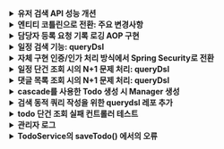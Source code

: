 <details>
<summary><b>유저 검색 API 성능 개션</b></summary>

1) 기본 검색 (Base): 별도의 최적화 없이 기본 쿼리 실행
2) 인덱스 사용 (Index): nickname 컬럼에 인덱스 적용
3) 해시 값 활용 (Hash): nickname의 해시값을 저장하고 복합 인덱스 사용
4) Redis 캐시 적용 (Cache): 검색 결과를 Redis에 캐싱


### 구현 상세
1. 기본 검색
```java
@Query(
    value = "select /*+ NO_INDEX(users idx_nickname) */ * from users where nickname = :nickname",
    countQuery = "select count(*) from users where nickname = :nickname",
    nativeQuery = true
)
fun findUserByNicknameWithoutIndex(
    @Param("nickname") nickname: String,
    pageable: Pageable
): Page<User>
```

2. 인덱스 사용
```java
CREATE INDEX idx_nickname ON users (nickname);
```

3. 해시
```java
@Entity
@Table(
    name = "users",
    indexes = [
        Index(name = "idx_nickname_hash", columnList = "nickname_hash,nickname")
    ]
)
class User(
    @Column(name = "nickname_hash")
    val nicknameHash: Int = nickname.hashCode()
)
```

4. Redis 캐시
```kotlin
fun searchUserListWithCache(nickname: String, page: Int, size: Int): UserInfoListRespDto {
    val cacheKey = "user:$nickname:$page:$size"
    return redisTemplate.opsForValue().get(cacheKey)?.let { cachedDto ->
        cachedDto
    } ?: run {
        val result = searchUserList(nickname, page, size)
        redisTemplate.opsForValue().set(cacheKey, result, Duration.ofMinutes(10))
        result
    }
}
```

### 성능 테스트
- 데이터 크기: 1_000_000건
- 검색 조건: 닉네임 "리쿠군🤍" 검색
- 각 테스트 5회 실행 후 평균값 측정

| 구현 방식 | 평균 응답 시간 |
|----------|----------|
| 기본 검색 | 141ms    |
| 인덱스 사용 | 21ms     |
| 해시 값 활용 | 10ms     |
| Redis 캐시 (첫 요청) | 137ms    |
| Redis 캐시 (캐시 히트) | 5ms      |




</details>


<details>
<summary><b>엔티티 코틀린으로 전환: 주요 변경사항</b></summary>

- @Getter 제거: 코틀린의 프로퍼티는 기본적으로 getter 자동 생성
- 클래스 참조: ``::class`` 사용
- 프로퍼티 선언
  - pk(id)는 val로 선언 가능: jpa 구현체가 reflection을 통해 값을 할당하므로 불변으로 선언해도 됨
  - createdAt은 var로 선언: val로 선언하면 처음 클래스 생성자가 올라올 떄 null로 설정되므로 var로 설정해야 한다. 어차피 updateable = false에 의해 수정 막아진다
  - static 메서드: companion opbject 안에 구현
  - 기본값 처리: 널이 불가능한 컬럼은 생성자에서 기본값 지정 필요
  - 컬렉션 처리
    - 초기화: jpa에서는 변경 가능한 컬렉션이 필요하므로 MutuableList 사용
    - 빈 컬렉션: emptyList() 대신 mutubalListOf() 사용
  - 어노테이션 관련
    - cascade 타입 지정: 어노테이션의 배열 파라미터를 []로 표현
  - 생성자 처리
    - protected 생성자: @NoArgs(access = PROTECTED) 대신 protected consturctor 사용
      - kotlin-jpa 플러그인 사용 시 protected consturctor에 필드를 포함하더라도 jpa가 필요로 하는 빈 protected 생성자를 자동 생성해줌
      - 플러그인 없다면 별도로 no-args 생성자 명시적 구현 필요

</details>

<details>
<summary><b>담당자 등록 요청 기록 로깅 AOP 구현</b></summary>

일정에 담당자 등록 요청이 들어올 때 해당 내용에 대한 로그를 기록하게 되었다

담당자 등록과는 별개로 로그 테이블에는 항상 요청 로그가 남아야 한다

우선 다음과 같은 로깅 요구사항이 있다:

- 담당자 등록 요청이 실패해도 해당 로그가 남아야 한다
- 로그 생성 시간이 같이 저장되어야 한다
- 상세 메시지가 들어가야 한다

로깅 기능에서 발생 가능한 오류 수준은 다음과 같이 정의했다

먼저 시스템에서 로그는 핵심 기능이 아니라 부가 기능으로 판단했다

- **로그 저장에 실패** → 부가적인 문제이므로 warn 로그만 남기도록 한다
- **로그 컨텍스트 생성 실패** → 이 경우는 시스템이 예상하는 기본 전제 조건 검증에 실패한 경우이다. 즉 AOP 설정이나 메서드 시그니처가 예상과 다르게 변경되었다는 것이고 AOP가 동작하기 위한 시스템 구조에 문제가 발생했다는 것이므로 error로그를 남기고 오류를 던지도록 한다

로그 데이터의 특성 상 비즈니스 로직의 성공/실패 여부와 관계없이 반드시 저장되어야 한다

즉 로그 저장 실패가 비즈니스 로직 실행에 영향을 주면 안된다

따라서 비즈니스 트랜잭션과 로그 저장 트랜잭션을 분리해서 로깅이 이루어지도록 한다

담당자 등록 요청 메서드가 호출될 때 전후로 로깅 AOP가 작동하도록 설계하려 한다

요청이 들어오면  ‘AOP 프록시 → 트랜잭션 프록시 → 비즈니스 로직’ 이런 프록시 체인을 타게 할 것이다

이에 대한 상세 실행 순서는 다음과 같다:

1. **@Around 어드바이스 시작**
2. **@Transactional 트랜잭션 시작 (ManagerService.saveManager())**
3. **joinPoint.proceed() 실행**
4. **로그 저장 메서드 호출 (REQUIRES_NEW로 새 트랜잭션 생성)**
5. **@Transacional 트랜잭션 종료 (ManagerService.saveManager())**
6. **@Around 어드바이스 종료**


로그 저장 메서드는 아래와 같이 생성했다

```java
@Service
@RequiredArgsConstructor
@Transactional(readOnly = true)
public class ManagerReqLogService {

    private final ManagerReqLogRepository logRepository;

    @Transactional(propagation = Propagation.REQUIRES_NEW)
    public void saveLog(ManagerSaveRequest managerSaveRequest, ManagerReqStatus status, User user, Long todoId, String message){
        ManagerReqLog log = ManagerReqLog.builder()
                .requestUserId(user.getId())
                .targetUserId(managerSaveRequest.getManagerUserId())
                .todoId(todoId)
                .status(status)
                .message(message)
                .build();
        logRepository.save(log);
    }
}
```



로그 저장 시 상세 내용을 같이 넣어줄 것이다

**ManagerLogMessage** ENUM을 만들어서 비즈니스 성공/실패와 발생 가능한 오류 상황에 대한 상세 메시지를 관리하도록 했다



AOP에서 사용할 데이터는 별도의 객체로 만들어서 관리하도록 한다

이렇게 별도로 분리하지 않으면 AOP가 로깅에 필요한 모든 세부 사항을 관리해야 하고 로깅 요구 사항이 변경됐을 때 유연성이 떨어지게 된다

**ManagerLogContext**라는 이름으로 다음과 같이 생성했다

여기서 캐스팅, 유효성 검증과 에러 처리를 수행하도록 한다

```java
@Getter
@Slf4j
public class ManagerLogContext {
    public static final int ARGS_COUNT = 3;
    private final User user;
    private final Long todoId;
    private final ManagerSaveRequest request;

    private ManagerLogContext(User user, Long todoId, ManagerSaveRequest request) {
        this.user = user;
        this.todoId = todoId;
        this.request = request;
    }

    public static ManagerLogContext validateAndCreate(Object[] args){
        validateArgs(args);
        return new ManagerLogContext(
                (User) args[0],
                (Long) args[1],
                (ManagerSaveRequest) args[2]
        );
    }

    private static void validateArgs(Object[] args) {
        validateArgsCount(args);
        validateArgsType(args);
    }

    private static void validateArgsCount(Object[] args) {
        if (args.length != ARGS_COUNT) {
            String errorMsg = ManagerLogMessage.INVALIDATE_ARGS_COUNT.format(ARGS_COUNT, args.length);
            log.error("ManagerLogContext 생성 실패: {}", errorMsg);
            throw new ServerException(errorMsg);
        }
    }

    private static void validateArgsType(Object[] args) {
        if (!(args[0] instanceof User)) {
            String errorMsg = ManagerLogMessage.INVALIDATE_USER_TYPE.format(args[0]!= null? args[0].getClass().getName(): "null");
            log.error("ManagerLogContext 생성 실패: {}", errorMsg);
            throw new ServerException(errorMsg);
        }
        if (!(args[1] instanceof Long)) {
            String errorMsg = ManagerLogMessage.INVALIDATE_TODO_ID_TYPE.format(args[1] != null ? args[1].getClass().getName() : "null");
            log.error("ManagerLogContext 생성 실패: {}", errorMsg);
            throw new ServerException(errorMsg);
        }
        if (!(args[2] instanceof ManagerSaveRequest)) {
            String errorMsg = ManagerLogMessage.INVALIDATE_REQUEST_TYPE.format(args[2] != null ? args[2].getClass().getName() : "null");
            log.error("ManagerLogContext 생성 실패: {}", errorMsg);
            throw new ServerException(errorMsg);
        }
    }
}
```

이제 담당자 저장 메서드를 포인트컷으로 하는 @Around 어드바이스를 구현해준다

여기서 @After가 아니라 @Around로 하는 이유는 다음과 같다

- **메서드 실행 결과에 따라 처리를 다르게 해야 함**
    - **성공 시** → SUCCESS 상태로 로그 저장
    - **실패 시** → FAIL 상태로 로그 저장
- **예외 종류에 따라 다르게 처리해야 함**
    - 비즈니스 검증 실패
    - 그 외 Exception → 내부 오류로 처리한다
- **예외를 처리하되 다시 발생한 오류를 던져야 한다**
    - 로그 저장 후에도 원래 발생한 예외를 내보내야 하기 때문이다

```java
@Aspect
@Component
@RequiredArgsConstructor
@Slf4j
public class ManagerReqLogAspect {
    private static final String MANAGER_SAVE_POINTCUT =
            "execution(* org.example.expert.domain.manager.service.ManagerService.saveManager(..))";

    private final ManagerReqLogService logService;

    @Around(MANAGER_SAVE_POINTCUT)
    public Object logManagerAssignment(ProceedingJoinPoint joinPoint) throws Throwable{
        ManagerLogContext managerLogContext = ManagerLogContext.validateAndCreate(joinPoint.getArgs());
        try{
            Object result = joinPoint.proceed();
            String message = ManagerLogMessage.ASSIGNED_SUCCESS.format(managerLogContext.getRequest().getManagerUserId(), managerLogContext.getTodoId());
            saveLog(managerLogContext, message, ManagerReqStatus.SUCCESS, null);
            return result;
        }catch (InvalidRequestException e) {
            String message = ManagerLogMessage.ASSIGNED_FAIL.format(e.getMessage(), managerLogContext.getTodoId(), managerLogContext.getRequest().getManagerUserId());
            saveLog(managerLogContext, message, ManagerReqStatus.FAIL, e);
            throw e;
        }catch(Exception e){
            String message = ManagerLogMessage.INTERNAL_FAIL.format(e.getMessage(), managerLogContext.getTodoId(), managerLogContext.getRequest().getManagerUserId());
            saveLog(managerLogContext, message, ManagerReqStatus.FAIL, e);
            throw e;
        }
    }

    private void saveLog (ManagerLogContext context, String message, ManagerReqStatus status, Exception originalError) {
        try {
            logService.saveLog(context.getRequest(), status, context.getUser(), context.getTodoId(), message);
        } catch (Exception logError) {
            if (originalError == null) {
                log.error(ManagerLogMessage.LOG_SAVE_FAIL_WITH_ERROR.getFormat(), logError.getMessage(), logError);
            } else {
                log.error(ManagerLogMessage.LOG_SAVE_FAIL_WITH_ERROR.getFormat(), originalError.getMessage(), logError.getMessage(), logError);
            }
        }
    }
}
```

ManagerService의 saveManager()가 실행되면 포인트 컷이 트리거 되면서 **`logManagerAssignment()`**가 실행된다

먼저 AOP 진입점에서 로깅에 필요한 컨텍스트를 준비한다

이 시점에서 모든 필요한 파라미터의 유효성 검증이 이루어진다

```java
ManagerLogContext managerLogContext = ManagerLogContext.validateAndCreate(joinPoint.getArgs());
```

이후 saveManager()를 진행하고 try-catch 내에서 결과에 따른 메시지를 생성한다

예외 처리는 세 가지 케이스로 구분했다

- **비즈니스 정상 실행**
- **비즈니스 로직 검증 실패**
- **예상치 못한 오류**

각 상황 별로 적절한 메시지 템플릿을 사용해서 컨텍스트에서 필요한 정보를 추출한 후 메시지를 포맷팅한다

```java
    @Around(MANAGER_SAVE_POINTCUT)
    public Object logManagerAssignment(ProceedingJoinPoint joinPoint) throws Throwable{
        ManagerLogContext managerLogContext = ManagerLogContext.validateAndCreate(joinPoint.getArgs());
        try{
            Object result = joinPoint.proceed();
            String message = ManagerLogMessage.ASSIGNED_SUCCESS.format(managerLogContext.getRequest().getManagerUserId(), managerLogContext.getTodoId());
            saveLog(managerLogContext, message, ManagerReqStatus.SUCCESS, null);
            return result;
        }catch (InvalidRequestException e) {
            String message = ManagerLogMessage.ASSIGNED_FAIL.format(e.getMessage(), managerLogContext.getTodoId(), managerLogContext.getRequest().getManagerUserId());
            saveLog(managerLogContext, message, ManagerReqStatus.FAIL, e);
            throw e;
        }catch(Exception e){
            String message = ManagerLogMessage.INTERNAL_FAIL.format(e.getMessage(), managerLogContext.getTodoId(), managerLogContext.getRequest().getManagerUserId());
            saveLog(managerLogContext, message, ManagerReqStatus.FAIL, e);
            throw e;
        }
    }
```

**`saveLog()`**에서 로그를 저장하는 기능을 수행한다

```java
    private void saveLog (ManagerLogContext context, String message, ManagerReqStatus status, Exception originalError) {
        try {
            logService.saveLog(context.getRequest(), status, context.getUser(), context.getTodoId(), message);
        } catch (Exception logError) {
            if (originalError == null) {
                log.error(ManagerLogMessage.LOG_SAVE_FAIL_WITH_ERROR.getFormat(), logError.getMessage(), logError);
            } else {
                log.error(ManagerLogMessage.LOG_SAVE_FAIL_WITH_ERROR.getFormat(), originalError.getMessage(), logError.getMessage(), logError);
            }
        }
    }
```

앞서 언급했던 것처럼 비즈니스 로직과 로그 저장이 별도의 트랜잭션으로 분리되어 있어서 REQUIRES_NEW를 통해 로그 저장의 독립성이 보장된다

로그 저장에 실패한 경우 에러 로깅을 남기도록 했다

에러 로깅은 정상 케이스(비즈니스)에서 로그 저장에 실패한 경우와 또 다른 에러 상황에서 로그 저장 실패한 경우로 분기 된다

이렇게 간단히 요구사항에 따른 로깅 기능을 구현해봤다

현재는 동기적으로 로그를 저장하고 있지만 시스템 규모가 커지면 로그 저장을 비동기로 처리하거나 배치 처리로 한꺼번에 처리하는 방식을 고려해볼 수 있을 거 같다





</details>

<details>
<summary><b>일정 검색 기능: queryDsl</b></summary>

### 기능 설명
- 키워드(일정 제목, 일정 담당자 닉네임)와 생성일 구간으로 일정 검색
- 페이징 처리 적용
- 각 일정의 댓글 수와 담당자 수 집계
- 담당자 상세 정보(id, 닉네임) 함께 조회


### 구현 상세
#### 1. 메인 쿼리(searchTodosByFilter)
- 일정 기본 정보와 함께 댓글 수, 담당자 수 서브쿼리로 조회
- 일정 id로 중복 제거
- 매니저와 유저 조인하여 검색 필터링
- 생성일 기준 내림차순 정렬
#### 2. 담당자 정보 조회(getManagerMap)
- 조회된 일정 id 목록 기반으로 담당자 정보 별도 조회 (전역 batch size 설정)
- 담당자 id와 닉네임 정보 반환
- 일정 id를 key로 하는 Map으로 그룹화해서 최종 응답 생성 시 매핑에 사용
#### 3. 검색 조건 처리(createSearchFilter)
- 키워드 검색: 일정 제목 또는 담당자 닉네임에 포함된 문자열 검색
- 기간 검색: 시작일시와 종료일시 범위 내 일정 검색
- null값 처리


</details>


<details>
<summary><b>자체 구현 인증/인가 처리 방식에서 Spring Security로 전환</b></summary>

- 기존 커스텀 JWT 필터 기반 인증 체계에서 Spring Security 프레임워크로 전환
  - 기존 관련 파일들 /legacy 디렉터리로 이동

### Spring Security 설정
- JWT 기반의 Stateless 인증 구현
- 주요 보안 설정:
    - CORS 설정 활성화
    - CSRF 보호 비활성화
    - Session 미사용 (STATELESS)
    - Form 로그인 비활성화
    - HTTP Basic 인증 비활성화

### API 접근 권한
- 인증 없이 접근 가능: `/auth/**`
- 관리자 전용: `/admin/**`
- 그 외 엔드포인트: 인증 필요

### Custom Filters
1. JwtExceptionFilter: JWT 관련 예외 처리
2. JwtAuthenticationFilter: 로그인 및 JWT 토큰 발급
3. JwtAuthorizationFilter: JWT 토큰 검증 및 인가 처리

### 보안 예외 처리
- CustomAuthenticationEntryPoint: 인증 실패 처리
- CustomAccessDeniedHandler: 인가 실패 처리

</details>




<details>
<summary><b>일정 단건 조회 시의 N+1 문제 처리: queryDsl</b></summary>

  - 기존 코드
    -  Todo 조회할 때 User를 페치 조인으로 가져오지 않아 Todo.getUser().getXXX()를 수행할 때 추가 쿼리 발생
  - 개선
    - querydsl을 사용해 Todo 조인 시 User 페치 조인

```java
    public Optional<Todo> findByIdWithUser(Long todoId){
        return Optional.ofNullable(
                queryFactory
                        .selectFrom(todo)
                        .leftJoin(todo.user).fetchJoin()
                        .where(todo.id.eq(todoId))
                        .fetchFirst()
        );
    }
```



</details>



<details>
     <summary><b>댓글 목록 조회 시의 N+1 문제 처리: queryDsl</b></summary>

**- 기존 코드**
  - Todo가 존재하는지 여부 검증 안하고 바로 Todo의 댓글 목록 조회
  - Comment를 조회할 때 User를 페치 조인으로 가져오지 않아 Comment.getUser().getXXX()를 수행할 때 추가 쿼리가 나가고 있음
  - Comment 페이징 처리 없이 전체 반환하고 있음

**- 개선**
  - todo가 존재하는지 검증하는 코드 추가 
  - queryDSL 사용하여 프로젝션과 페이징 수행
  - 페이징 정보와 전체 댓글 목록 반환 위해 CommentListRespDto 추가
  
**- 단위 테스트 진행**
  - todo 댓글 목록 페이징 조회 성공 테스트
  - todo 댓글 목록 페이징 조회 성공 테스트: 댓글이 없는 경우
  - todo 댓글 목록 페이징 조회 성공 테스트: 페이지 번호가 총 페이지 수 초과하면 빈 목록 반환
  - todo 댓글 목록 페이징 조회 실패 테스트: 존재하지 않는 할일

```java
@Repository
@RequiredArgsConstructor
public class CommentQueryDslRepositoryImpl implements CommentQueryDslRepository{

    private final JPAQueryFactory queryFactory;

    @Override
    public Page<CommentResponse> getCommentsWithUserByTodoId(Long todoId, Pageable pageable) {
        List<CommentResponse> commentList = queryFactory
                .select(Projections.constructor(CommentResponse.class,
                        comment.id,
                        comment.contents,
                        Projections.constructor(UserResponse.class,
                                comment.user.id,
                                comment.user.email)
                ))
                .from(comment)
                .leftJoin(comment.user)
                .where(comment.todo.id.eq(todoId))
                .offset(pageable.getOffset())
                .limit(pageable.getPageSize())
                .fetch();

        Long totalCount = getTotalCount(todoId);

        return new PageImpl<>(commentList, pageable, totalCount);
    }

    private Long getTotalCount(Long todoId){
        return queryFactory
                        .select(comment.count())
                        .from(comment)
                        .where(comment.todo.id.eq(todoId))
                        .fetchOne();
    }
}
```





</details>






<details>
     <summary><b>cascade를 사용한 Todo 생성 시 Manager 생성</b></summary>
 - cascade 옵션을 PERSIST로 지정하여 Todo가 생성될 때 managers 컬렉션에 있는 Manager 엔티티도 함께 저장되도록 수정

```java
    @OneToMany(mappedBy = "todo", cascade = CascadeType.PERSIST)
    private List<Manager> managers = new ArrayList<>();

    public Todo(String title, String contents, String weather, User user) {
        this.title = title;
        this.contents = contents;
        this.weather = weather;
        this.user = user;
        this.managers.add(new Manager(user, this));
    }
```
</details>

<details>
    <summary><b>검색 동적 쿼리 작성을 위한 querydsl 레포 추가</b></summary>
    
- 검색 시 추가된 요구 조건
   - 일정의 weather로 검색할 수 있어야 함
   - 일정 수정일 구간으로 검색할 수 있어야 함

1) 
우선 검색 조건과 페이징 값을 TodoSearchReqDto 객체를 통해 받도록 수정

2)
검색 조건을 동적으로 적용해야 하고 페치 조인과 페이징이 들어가야 함

TypeQuery를 통해 구현하면 코드가 복잡해지고 이로 인한 가독성과 유지 보수성이 떨어져서
queryDSL을 사용한 검색용 레포를 추가 생성해 다음과 같이 구현
```java
@RequiredArgsConstructor
@Repository
public class TodoSearchRepository {

    private final JPAQueryFactory queryFactory;

  /**
   * 필터 조건에 따라 Todo 엔티티 목록을 페이징하여 조회합니다
   * 조회 시 Todo 작성자 정보를 함께 fetch join으로 가져옵니다
   *
   * @param todoListReqDto 필터 조건 (날씨, 수정일 범위)
   * @param pageable 페이징 정보
   * @return 조회된 Todo 엔티티 목록과 페이징 정보가 포함된 Page 객체
   */
  public Page<Todo> findTodosByFilter(TodoListReqDto todoListReqDto, Pageable pageable){
    List<Todo> todoList = queryFactory
            .selectFrom(todo)
            .leftJoin(todo.user, user).fetchJoin()
            .where(createFindFilter(todoListReqDto))
            .offset(pageable.getOffset())
            .limit(pageable.getPageSize())
            .orderBy(todo.modifiedAt.desc())
            .fetch();

    Long totalCount = getTotalCountWithFindFilter(todoListReqDto);

    return new PageImpl<>(todoList, pageable, totalCount);
  }

  private BooleanExpression containsWeather(String keyword){
    return todo.weather.contains(keyword);
  }
  

  private BooleanBuilder createFindFilter(TodoListReqDto todoListReqDto){
    BooleanBuilder builder = new BooleanBuilder();

    //날씨 검색
    Optional.ofNullable(todoListReqDto.getWeather())
            .filter(StringUtils::hasText)
            .ifPresent(weather -> builder.and(containsWeather(weather)));

    //수정일 기간 검색
    Optional.ofNullable(betweenModifiedAt(
            todoListReqDto.getStartDateTime(),
            todoListReqDto.getEndDateTime()
    )).ifPresent(builder::and);

    return builder;
  }


  private Long getTotalCountWithFindFilter(TodoListReqDto todoListReqDto) {
    return Optional.ofNullable(queryFactory
                    .select(todo.count())
                    .from(todo)
                    .where(createFindFilter(todoListReqDto))
                    .fetchOne())
            .orElse(0L);
  }

  private BooleanExpression betweenModifiedAt(LocalDateTime startDate, LocalDateTime endDate){
    return combinePredicates(
            startDate != null? todo.modifiedAt.goe(startDate):null,
            endDate != null? todo.modifiedAt.loe(endDate):null
    );
  }


  private BooleanExpression combinePredicates(BooleanExpression... expressions){
    return Arrays.stream(expressions)
            .filter(Objects::nonNull)
            .reduce(BooleanExpression::and)
            .orElse(null);
  }

}
```

3)
기존 페이지 메타 데이터를 전부 내보내고 있던 것을 TodoListRespDto를 통해 선택적으로 값이 나가도록 수정
</details>

<details>
    <summary><b>todo 단건 조회 실패 컨트롤러 테스트</b></summary>

- 기존 코드
```java
    @Test
    void todo_단건_조회_시_todo가_존재하지_않아_예외가_발생한다() throws Exception {
        // given
        long todoId = 1L;

        // when
        when(todoService.getTodo(todoId))
                .thenThrow(new InvalidRequestException("Todo not found"));

        // then
        mockMvc.perform(get("/todos/{todoId}", todoId))
                .andExpect(status().isOk())
                .andExpect(jsonPath("$.status").value(HttpStatus.OK.name()))
                .andExpect(jsonPath("$.code").value(HttpStatus.OK.value()))
                .andExpect(jsonPath("$.message").value("Todo not found"));
    }
```

핸들러에서 InvalidRequestException이 발생했을 때 상태 코드를 BadRequest로 고정해서 응답을 반환하고 있음에 따라 기존 테스트 코드에서 200을 기대하고 있는 것을 400으로 수정

- 수정된 코드
```java
    @Test
    void todo_단건_조회_시_todo가_존재하지_않아_예외가_발생한다() throws Exception {
        // given
        long todoId = 1L;

        // when
        when(todoService.getTodo(todoId))
                .thenThrow(new InvalidRequestException("Todo not found"));

        // then
        mockMvc.perform(get("/todos/{todoId}", todoId))
                .andExpect(status().isBadRequest())
                .andExpect(jsonPath("$.status").value(HttpStatus.BAD_REQUEST.name()))
                .andExpect(jsonPath("$.code").value(HttpStatus.BAD_REQUEST.value()))
                .andExpect(jsonPath("$.message").value("Todo not found"));
    }
```
</details>

<details>
    <summary><b>관리자 로그</b></summary>

- 기존 코드
```java
    @After("execution(* org.example.expert.domain.user.controller.UserController.getUser(..))")
    public void logAfterChangeUserRole(JoinPoint joinPoint) {
        String userId = String.valueOf(request.getAttribute("userId"));
        String requestUrl = request.getRequestURI();
        LocalDateTime requestTime = LocalDateTime.now();

        log.info("Admin Access Log - User ID: {}, Request Time: {}, Request URL: {}, Method: {}",
                userId, requestTime, requestUrl, joinPoint.getSignature().getName());
    }
```

UserAdminController 클래스의 changeUserRole() 메소드가 실행 전 동작해야하므로 아래와 같이 수정
- 메서드명을 logAfterChangeUserRole에서 logBeforeChangeUserRole로 변경
- @Before 어노테이션으로 변경하고 해당 메서드 경로 지정

```java
    @Before("execution(* org.example.expert.domain.user.controller.UserAdminController.changeUserRole(..))")
    public void logBeforeChangeUserRole(JoinPoint joinPoint) {
        String userId = String.valueOf(request.getAttribute("userId"));
        String requestUrl = request.getRequestURI();
        LocalDateTime requestTime = LocalDateTime.now();

        log.info("Admin Access Log - User ID: {}, Request Time: {}, Request URL: {}, Method: {}",
                userId, requestTime, requestUrl, joinPoint.getSignature().getName());
    }
```
</details>

<details>
    <summary><b>TodoService의 saveTodo() 에서의 오류</b></summary>

- 기존 코드

```java
@Service
@RequiredArgsConstructor
@Transactional(readOnly = true)
public class TodoService {

    private final TodoRepository todoRepository;
    private final WeatherClient weatherClient;

    public TodoSaveResponse saveTodo(AuthUser authUser, TodoSaveRequest todoSaveRequest) {
        User user = User.fromAuthUser(authUser);

        String weather = weatherClient.getTodayWeather();

        Todo newTodo = new Todo(
                todoSaveRequest.getTitle(),
                todoSaveRequest.getContents(),
                weather,
                user
        );
        Todo savedTodo = todoRepository.save(newTodo);

        return new TodoSaveResponse(
                savedTodo.getId(),
                savedTodo.getTitle(),
                savedTodo.getContents(),
                weather,
                new UserResponse(user.getId(), user.getEmail())
        );
    }
    //....
}
```
여기서 `[Connection is read-only. Queries leading to data modification are not allowed] [insert into todos (contents,created_at,modified_at,title,user_id,weather) values (?,?,?,?,?,?)]` 오류가 발생한다 하던데<br>

트랜잭션이 읽기 전용으로 시작되어도 SimpleJpaRepository.class의 save()를 호출할 때 save()에 달려있는 트랜잭션에 의해 쓰기 작업으로 재정의되기 때문에 커밋 후 쓰기 작업이 DB에 정상적으로 반영된다고 생각합니다<br>
혹시 yaml에서 db 커넥션을 읽기 전용으로 가져오도록 지정한 상황에서 위 오류가 발생한 것인지를 확인하기 위해 `hikari.read-only=true` 상황에서 테스트를 해보았으나 쓰기 작업이 성공함을 확인했습니다<br>

우선 명시적으로 메서드 레벨에서 readOnly를 재정의하도록 @Transactional을 추가해 코드 의도가 들어나게만 개선합니다
</details>
